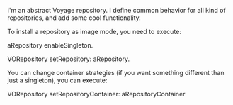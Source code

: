 I'm an abstract Voyage repository. I define common behavior for all kind of repositories, and add some cool functionality. 

To install a repository as image mode, you need to execute: 

aRepository enableSingleton.

VORepository setRepository: aRepository.

You can change container strategies (if you want something different than just a singleton), you can execute: 

VORepository setRepositoryContainer: aRepositoryContainer